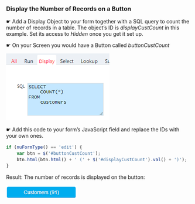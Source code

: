 ### Display the Number of Records on a Button

☛  Add a Display Object to your form together with a SQL query to count the number of records in a table. 
The object’s ID is *displayCustCount* in this example. Set its access to *Hidden* once you get it set up.

☛  On your Screen​ you would have a Button​ called *buttonCustCount*

<p align="left">
  <img src="screenshots/display_object_count.png" width="282">
</p>

☛  Add this code to your form’s JavaScript field and replace the IDs with your own ones.

```javascript
if (nuFormType() == 'edit') {
    var btn = $('#buttonCustCount');
    btn.html(btn.html() + ' (' + $('#displayCustCount').val() + ')');
}
```

Result: The number of records is displayed on the button:

<p align="left">
  <img src="screenshots/button_object_count.png" width="195">
</p>

